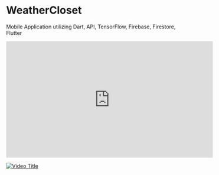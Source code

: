 # WeatherCloset
Mobile Application utilizing Dart, API, TensorFlow, Firebase, Firestore, Flutter

<iframe width="560" height="315" src="https://www.youtube.com/embed/BxALO3yGrZk?si=P6NAB6XOynCLlcRd" title="YouTube video player" frameborder="0" allow="accelerometer; autoplay; clipboard-write; encrypted-media; gyroscope; picture-in-picture; web-share" referrerpolicy="strict-origin-when-cross-origin" allowfullscreen></iframe>


[![Video Title](https://img.youtube.com/vi/V1Sa_WSckO9eiPro/0.jpg)](https://www.youtube.com/watch?v=V1Sa_WSckO9eiPro)
